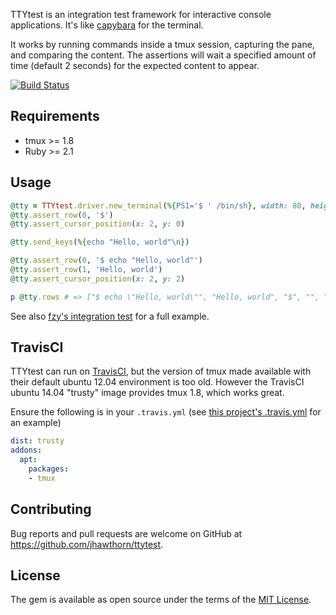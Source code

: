TTYtest is an integration test framework for interactive console applications. It's like [capybara](https://github.com/teamcapybara/capybara) for the terminal.

It works by running commands inside a tmux session, capturing the pane, and comparing the content. The assertions will wait a specified amount of time (default 2 seconds) for the expected content to appear.

[![Build Status](https://travis-ci.org/jhawthorn/ttytest.svg?branch=master)](https://travis-ci.org/jhawthorn/ttytest)

## Requirements

* tmux >= 1.8
* Ruby >= 2.1

## Usage

``` ruby
@tty = TTYtest.driver.new_terminal(%{PS1='$ ' /bin/sh}, width: 80, height: 24)
@tty.assert_row(0, '$')
@tty.assert_cursor_position(x: 2, y: 0)

@tty.send_keys(%{echo "Hello, world"\n})

@tty.assert_row(0, '$ echo "Hello, world"')
@tty.assert_row(1, 'Hello, world')
@tty.assert_cursor_position(x: 2, y: 2)

p @tty.rows # => ["$ echo \"Hello, world\"", "Hello, world", "$", "", "", "", ...]
```

See also [fzy's integration test](https://github.com/jhawthorn/fzy/blob/master/test/integration/integration_test.rb) for a full example.

## TravisCI

TTYtest can run on [TravisCI](https://travis-ci.org/), but the version of tmux made available with their default ubuntu 12.04 environment is too old. However the TravisCI ubuntu 14.04 "trusty" image provides tmux 1.8, which works great.

Ensure the following is in your `.travis.yml` (see [this project's .travis.yml](./.travis.yml) for an example)

``` yaml
dist: trusty
addons:
  apt:
    packages:
    - tmux
```

## Contributing

Bug reports and pull requests are welcome on GitHub at https://github.com/jhawthorn/ttytest.

## License

The gem is available as open source under the terms of the [MIT License](http://opensource.org/licenses/MIT).
